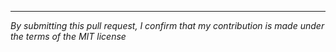 
----

*By submitting this pull request, I confirm that my contribution is made under the terms of the MIT license*
